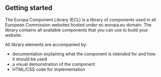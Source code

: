 ## Getting started

The Europa Component Library (ECL) is a library of components used in all European Commission websites hosted under ec.europa.eu domain.
The library contains all available components that you can use to build your website.

All library elements are accompanied by:

- documentation explaining what the component is intended for and how it should be used
- a visual demonstration of the component
- HTML/CSS code for implementation
